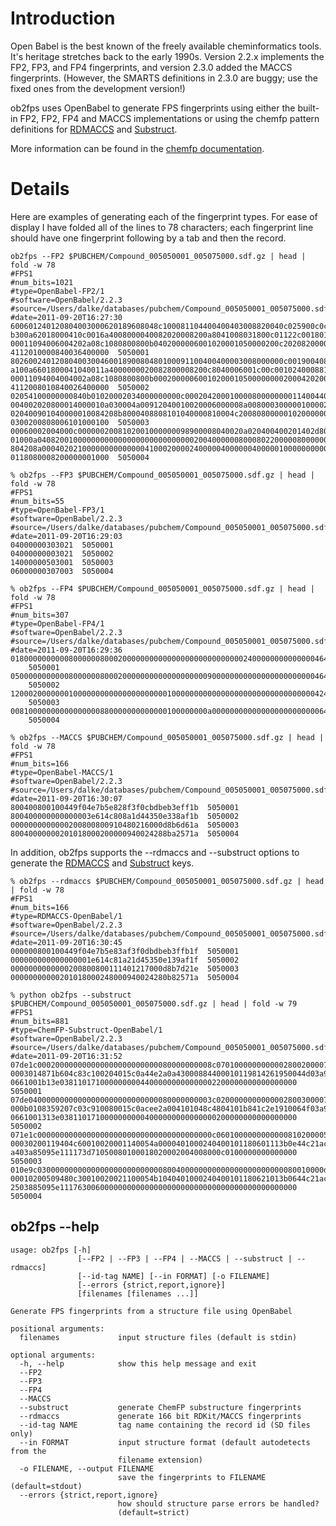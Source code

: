 # Introduction #

Open Babel is the best known of the freely available cheminformatics
tools. It's heritage stretches back to the early 1990s. Version 2.2.x
implements the FP2, FP3, and FP4 fingerprints, and version 2.3.0 added
the MACCS fingerprints. (However, the SMARTS definitions in 2.3.0 are
buggy; use the fixed ones from the development version!)

ob2fps uses OpenBabel to generate FPS fingerprints using either the
built-in FP2, FP2, FP4 and MACCS implementations or using the
chemfp pattern definitions for [RDMACCS](RDMACCS.md) and [Substruct](Substruct.md).

More information can be found in the [chemfp documentation](http://readthedocs.org/docs/chemfp/en/latest/).

# Details #

Here are examples of generating each of the fingerprint types. For ease of display I have folded all of the lines to 78 characters; each fingerprint line should have one fingerprint following by a tab and then the record.

```
ob2fps --FP2 $PUBCHEM/Compound_005050001_005075000.sdf.gz | head | fold -w 78
#FPS1
#num_bits=1021
#type=OpenBabel-FP2/1
#software=OpenBabel/2.2.3
#source=/Users/dalke/databases/pubchem/Compound_005050001_005075000.sdf.gz
#date=2011-09-20T16:27:30
600601240120804003000620189608048c100081104400400403008820040c025900c0c9002010
b300a62018000410c0016a4008000040082020008200a8041008031800c01122c0018010400280
00011094006004202a08c1080800800b0402000006001020001050000200c20208200006b18900
4112010000840036400000	5050001
8026002401208040030046001890080480100091100400400003008000000c0019004081003080
a100a6601800041040011a4000000020082800008200c8040006001c00c0010240008810400288
00011094004004002a08c1080800800b0002000006001020001050000000020004202006010800
4112008010840026400000	5050002
02054100000000840b01020002034000000000c00020420001000080000000011400440021c000
004002020800014000010a030004a00912040010020006000008a00800030000010000200002c0
020400901040000010084208b8000408808101040000810004c20080800000102000000211000a
0300200808006101000100	5050003
00060002004000c0000002008102001000000098900008040020a020400400201402d800002002
01000a040820010000000000000000000000000002004000000800080220000080000001000084
804208a00040202100000000000000410002000024000004000000400000100000000002054001
0118080008200000001000	5050004
```

```
% ob2fps --FP3 $PUBCHEM/Compound_005050001_005075000.sdf.gz | head | fold -w 78
#FPS1
#num_bits=55
#type=OpenBabel-FP3/1
#software=OpenBabel/2.2.3
#source=/Users/dalke/databases/pubchem/Compound_005050001_005075000.sdf.gz
#date=2011-09-20T16:29:03
04000000303021	5050001
04000000003021	5050002
14000000503001	5050003
06000000307003	5050004
```

```
% ob2fps --FP4 $PUBCHEM/Compound_005050001_005075000.sdf.gz | head | fold -w 78
#FPS1
#num_bits=307
#type=OpenBabel-FP4/1
#software=OpenBabel/2.2.3
#source=/Users/dalke/databases/pubchem/Compound_005050001_005075000.sdf.gz
#date=2011-09-20T16:29:36
018000000000080000008000200000000000000000000000000024000000000000004640402000
	5050001
050000000000080000008000200000000000000000009000000000000000000000004640402000
	5050002
120002000000010000000000000000000001000000000000000000000000000000004240407000
	5050003
00810000000000000000880000000000000100000000a000000000000000000000000640c02500
	5050004
```

```
% ob2fps --MACCS $PUBCHEM/Compound_005050001_005075000.sdf.gz | head | fold -w 78
#FPS1
#num_bits=166
#type=OpenBabel-MACCS/1
#software=OpenBabel/2.2.3
#source=/Users/dalke/databases/pubchem/Compound_005050001_005075000.sdf.gz
#date=2011-09-20T16:30:07
800400800100449f04e7b5e828f3f0cbdbeb3eff1b	5050001
800400000000000003e614c808a1d44350e338af1b	5050002
0000000000000200800800910480216000d8b6d61a	5050003
80040000000201018000200000940024288ba2571a	5050004
```


In addition, ob2fps supports the --rdmaccs and --substruct options to generate the [RDMACCS](RDMACCS.md) and [Substruct](Substruct.md) keys.

```
% ob2fps --rdmaccs $PUBCHEM/Compound_005050001_005075000.sdf.gz | head | fold -w 78
#FPS1
#num_bits=166
#type=RDMACCS-OpenBabel/1
#software=OpenBabel/2.2.3
#source=/Users/dalke/databases/pubchem/Compound_005050001_005075000.sdf.gz
#date=2011-09-20T16:30:45
000000800100449f04e7b5e83af3f0dbdbeb3ffb1f	5050001
000000000000000001e614c81a21d45350e139af1f	5050002
0000000000000200800800111401217000d8b7d21e	5050003
00000000000201018000248000940024280b82571a	5050004
```

```
% python ob2fps --substruct $PUBCHEM/Compound_005050001_005075000.sdf.gz | head | fold -w 79
#FPS1
#num_bits=881
#type=ChemFP-Substruct-OpenBabel/1
#software=OpenBabel/2.2.3
#source=/Users/dalke/databases/pubchem/Compound_005050001_005075000.sdf.gz
#date=2011-09-20T16:31:52
07de1c000200000000000000000000000080000000008c070100000000000280020000782000020
0003014871b604c83c100204015c0a44e2a0a43000884400010119814261950044d03a989e10430
0661001b13e03811017100000000044000000000000002200000000000000000	5050001
07de04000000000000000000000000000080000000003c020000000000000280030000780000000
000b0108359207c03c910080015c0acee2a004101048c4804101b841c2e1910064f03a989290410
0661001313e03811017100000000004000000000000000200000000000000000	5050002
071e1c000000000000000000000000000000000000000c060100000000000081020000580000000
00030200119404c60010020001140054a0000401000240400101180601113b0e44c21ac58018c44
a403a85095e111173d71050080100018020002004008000c0100000000000000	5050003
010e9c0300000000000000000000000000800400000000000000000000000080010000d80000000
00010200509480c30010020021100054b1040401000240400101180621013b0644c21ac78419804
2503885095e11176300600000000000000000000000000000000000000000000	5050004
```

## ob2fps --help ##

```
usage: ob2fps [-h]
               [--FP2 | --FP3 | --FP4 | --MACCS | --substruct | --rdmaccs]
               [--id-tag NAME] [--in FORMAT] [-o FILENAME]
               [--errors {strict,report,ignore}]
               [filenames [filenames ...]]
    
Generate FPS fingerprints from a structure file using OpenBabel
    
positional arguments:
  filenames             input structure files (default is stdin)
    
optional arguments:
  -h, --help            show this help message and exit
  --FP2
  --FP3
  --FP4
  --MACCS
  --substruct           generate ChemFP substructure fingerprints
  --rdmaccs             generate 166 bit RDKit/MACCS fingerprints
  --id-tag NAME         tag name containing the record id (SD files only)
  --in FORMAT           input structure format (default autodetects from the
                        filename extension)
  -o FILENAME, --output FILENAME
                        save the fingerprints to FILENAME (default=stdout)
  --errors {strict,report,ignore}
                        how should structure parse errors be handled?
                        (default=strict)

```